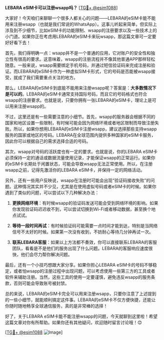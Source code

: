 **LEBARA eSIM卡可以注册wsapp吗？** [[TG💪+ @esim1088](https://t.me/s/esim1088)]

大家好！今天咱们来聊聊一个很多人都关心的问题——LEBARA的eSIM卡能不能用来注册wsapp（也就是我们常说的WhatsApp）。这事儿听起来简单，但实际上涉及到不少细节，比如eSIM卡的功能限制、wsapp的注册要求以及一些技术上的小门道。如果你正在考虑用LEBARA的eSIM卡来玩wsapp，那这篇文章可一定要好好看下去！

首先，我们得明确一点：wsapp并不是一个普通的应用，它对账户的安全性和独立性有很高的要求。这意味着，wsapp的注册流程并不像其他普通APP那样轻松随意。一般来说，wsapp需要绑定手机号码，并通过短信验证码来完成注册和验证。而LEBARA的eSIM卡作为一种虚拟SIM卡形式，它的号码是否能被wsapp接受，就成了我们需要重点关注的地方。

那么，LEBARA的eSIM卡到底能不能用来注册wsapp呢？答案是：**大多数情况下是可以的**。LEBARA的eSIM卡通常支持国际号码，而且它的号码格式也符合wsapp的注册要求。也就是说，只要你拥有一张LEBARA的eSIM卡，理论上是可以用来注册wsapp的。

不过，这里还是有一些需要注意的小细节。首先，wsapp的服务器会根据不同的国家和地区设置一些限制，有时候可能会因为网络环境或者地区限制而导致注册失败。所以，如果你想用LEBARA的eSIM卡注册wsapp，建议选择那些支持wsapp服务的国家或地区的号码。LEBARA在全球范围内提供多种国家的eSIM卡服务，因此你可以根据自己的需求选择合适的号码。

其次，wsapp对号码的活跃度也有一定的要求。也就是说，你的LEBARA eSIM卡必须保持一定的通话或数据流量使用记录，才能保证wsapp的正常运行。如果你的eSIM卡长期处于闲置状态，可能会导致wsapp无法正常使用。所以，在注册wsapp之前，记得先激活你的LEBARA eSIM卡，并保持一定的网络活动。

另外，还有一些用户反映说，wsapp在注册时可能会出现“验证码接收失败”的问题。这种情况其实并不少见，尤其是在使用虚拟号码或者eSIM卡的时候。如果你遇到了类似的问题，可以尝试以下几种解决办法：

1. **更换网络环境**：有时候wsapp的验证码发送可能会受到网络环境的影响。如果你发现验证码迟迟收不到，可以尝试切换到Wi-Fi或者移动数据，甚至换个地点试试。
   
2. **等待一段时间再试**：有时候验证码可能需要一点时间才能到达，特别是当网络信号不太好的时候。如果第一次没有收到，不妨耐心等待几分钟再试一次。

3. **联系LEBARA客服**：如果以上方法都不奏效，你可以直接联系LEBARA的客服团队，看看是不是他们的服务出现了什么问题。LEBARA的客服响应速度很快，他们会尽力帮你解决问题。

最后，还有一个小技巧想跟大家分享。如果你担心LEBARA eSIM卡的号码不够稳定，或者怕wsapp的注册过程中出现问题，可以考虑使用一些第三方的工具或者软件来辅助注册。当然，这些工具的使用一定要谨慎，避免违反wsapp的服务条款，否则可能会导致账号被封禁。

总的来说，LEBARA的eSIM卡完全可以用来注册wsapp，只要你注意了上述提到的一些小细节，就能顺利搞定这件事。LEBARA的eSIM卡不仅方便快捷，还能让你随时随地畅享全球通信服务，真的是非常棒的选择！

好了，关于LEBARA eSIM卡能不能注册wsapp的问题，今天就聊到这里啦！希望这篇文章对你有所帮助。如果你还有其他疑问，欢迎随时留言讨论哦！😊

[[TG💪+ @esim1088](https://t.me/s/esim1088) ![Image](https://i.postimg.cc/4NQfJmqS/Snipaste-2025-05-13-00-14-12.png)]